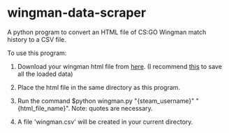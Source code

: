 # wingman-data-scraper
A python program to convert an HTML file of CS:GO Wingman match history to a CSV file.

To use this program:

1. Download your wingman html file from [here](https://steamcommunity.com/my/gcpd/730?tab=matchhistorywingman).
  (I recommend [this](https://chrome.google.com/webstore/detail/save-page-we/dhhpefjklgkmgeafimnjhojgjamoafof) to save all the loaded data)
2. Place the html file in the same directory as this program.

3. Run the command $python wingman.py "{steam_username}" "{html_file_name}". Note: quotes are necessary.

4. A file 'wingman.csv' will be created in your current directory.
